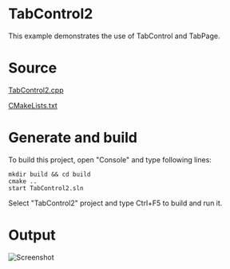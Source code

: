 # TabControl2

This example demonstrates the use of TabControl and TabPage.

# Source

[TabControl2.cpp](TabControl2.cpp)

[CMakeLists.txt](CMakeLists.txt)

# Generate and build

To build this project, open "Console" and type following lines:

``` shell
mkdir build && cd build
cmake .. 
start TabControl2.sln
```

Select "TabControl2" project and type Ctrl+F5 to build and run it.

# Output

![Screenshot](../../../docs/Pictures/TabControl2.png)


